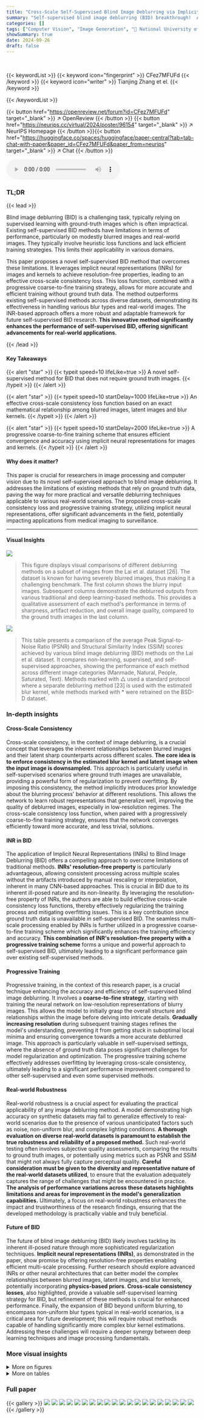 ```yaml
---
title: "Cross-Scale Self-Supervised Blind Image Deblurring via Implicit Neural Representation"
summary: "Self-supervised blind image deblurring (BID) breakthrough!  A novel cross-scale consistency loss and progressive training scheme using implicit neural representations achieves superior performance wit..."
categories: []
tags: ["Computer Vision", "Image Generation", "🏢 National University of Singapore",]
showSummary: true
date: 2024-09-26
draft: false
---
```


<br>

{{< keywordList >}}
{{< keyword icon="fingerprint" >}} CFez7MFUFd {{< /keyword >}}
{{< keyword icon="writer" >}} Tianjing Zhang et el. {{< /keyword >}}
 
{{< /keywordList >}}

{{< button href="https://openreview.net/forum?id=CFez7MFUFd" target="_blank" >}}
↗ OpenReview
{{< /button >}}
{{< button href="https://neurips.cc/virtual/2024/poster/96154" target="_blank" >}}
↗ NeurIPS Homepage
{{< /button >}}{{< button href="https://huggingface.co/spaces/huggingface/paper-central?tab=tab-chat-with-paper&paper_id=CFez7MFUFd&paper_from=neurips" target="_blank" >}}
↗ Chat
{{< /button >}}



<audio controls>
    <source src="https://ai-paper-reviewer.com/CFez7MFUFd/podcast.wav" type="audio/wav">
    Your browser does not support the audio element.
</audio>


### TL;DR


{{< lead >}}

Blind image deblurring (BID) is a challenging task, typically relying on supervised learning with ground-truth images which is often impractical. Existing self-supervised BID methods have limitations in terms of performance, particularly on modestly blurred images and real-world images. They typically involve heuristic loss functions and lack efficient training strategies.  This limits their applicability in various domains. 

This paper proposes a novel self-supervised BID method that overcomes these limitations.  It leverages implicit neural representations (INRs) for images and kernels to achieve resolution-free properties, leading to an effective cross-scale consistency loss.  This loss function, combined with a progressive coarse-to-fine training strategy, allows for more accurate and efficient training without ground truth data. The method outperforms existing self-supervised methods across diverse datasets, demonstrating its effectiveness in handling various blur types and real-world images.  The INR-based approach offers a more robust and adaptable framework for future self-supervised BID research. **This innovative method significantly enhances the performance of self-supervised BID, offering significant advancements for real-world applications.**

{{< /lead >}}


#### Key Takeaways

{{< alert "star" >}}
{{< typeit speed=10 lifeLike=true >}} A novel self-supervised method for BID that does not require ground truth images. {{< /typeit >}}
{{< /alert >}}

{{< alert "star" >}}
{{< typeit speed=10 startDelay=1000 lifeLike=true >}} An effective cross-scale consistency loss function based on an exact mathematical relationship among blurred images, latent images and blur kernels. {{< /typeit >}}
{{< /alert >}}

{{< alert "star" >}}
{{< typeit speed=10 startDelay=2000 lifeLike=true >}} A progressive coarse-to-fine training scheme that ensures efficient convergence and accuracy using implicit neural representations for images and kernels. {{< /typeit >}}
{{< /alert >}}

#### Why does it matter?
This paper is crucial for researchers in image processing and computer vision due to its novel self-supervised approach to blind image deblurring.  It addresses the limitations of existing methods that rely on ground truth data, paving the way for more practical and versatile deblurring techniques applicable to various real-world scenarios. The proposed cross-scale consistency loss and progressive training strategy, utilizing implicit neural representations, offer significant advancements in the field, potentially impacting applications from medical imaging to surveillance.

------
#### Visual Insights



![](https://ai-paper-reviewer.com/CFez7MFUFd/figures_18_1.jpg)

> This figure displays visual comparisons of different deblurring methods on a subset of images from the Lai et al. dataset [26].  The dataset is known for having severely blurred images, thus making it a challenging benchmark. The first column shows the blurry input images. Subsequent columns demonstrate the deblurred outputs from various traditional and deep learning-based methods.  This provides a qualitative assessment of each method's performance in terms of sharpness, artifact reduction, and overall image quality, compared to the ground truth images in the last column.





![](https://ai-paper-reviewer.com/CFez7MFUFd/tables_6_1.jpg)

> This table presents a comparison of the average Peak Signal-to-Noise Ratio (PSNR) and Structural Similarity Index (SSIM) scores achieved by various blind image deblurring (BID) methods on the Lai et al. dataset.  It compares non-learning, supervised, and self-supervised approaches, showing the performance of each method across different image categories (Manmade, Natural, People, Saturated, Text).  Methods marked with △ used a standard protocol where a separate deblurring method [23] is used with the estimated blur kernel, while methods marked with * were retrained on the BSD-D dataset.





### In-depth insights


#### Cross-Scale Consistency
Cross-scale consistency, in the context of image deblurring, is a crucial concept that leverages the inherent relationships between blurred images and their latent sharp counterparts across different scales.  **The core idea is to enforce consistency in the estimated blur kernel and latent image when the input image is downsampled.** This approach is particularly useful in self-supervised scenarios where ground truth images are unavailable, providing a powerful form of regularization to prevent overfitting. By imposing this consistency, the method implicitly introduces prior knowledge about the blurring process' behavior at different resolutions.  This allows the network to learn robust representations that generalize well, improving the quality of deblurred images, especially in low-resolution regimes. The cross-scale consistency loss function, when paired with a progressively coarse-to-fine training strategy, ensures that the network converges efficiently toward more accurate, and less trivial, solutions.

#### INR in BID
The application of Implicit Neural Representations (INRs) to Blind Image Deblurring (BID) offers a compelling approach to overcome limitations of traditional methods. **INRs' resolution-free property** is particularly advantageous, allowing consistent processing across multiple scales without the artifacts introduced by manual rescaling or interpolation, inherent in many CNN-based approaches.  This is crucial in BID due to its inherent ill-posed nature and its non-linearity. By leveraging the resolution-free property of INRs, the authors are able to build effective cross-scale consistency loss functions, thereby effectively regularizing the training process and mitigating overfitting issues.  This is a key contribution since ground truth data is unavailable in self-supervised BID. The seamless multi-scale processing enabled by INRs is further utilized in a progressive coarse-to-fine training scheme which significantly enhances the training efficiency and accuracy. **This combination of INR's resolution-free property with a progressive training scheme** forms a unique and powerful approach to self-supervised BID, ultimately leading to a significant performance gain over existing self-supervised methods.

#### Progressive Training
Progressive training, in the context of this research paper, is a crucial technique enhancing the accuracy and efficiency of self-supervised blind image deblurring.  It involves a **coarse-to-fine strategy**, starting with training the neural network on low-resolution representations of blurry images. This allows the model to initially grasp the overall structure and relationships within the image before delving into intricate details. **Gradually increasing resolution** during subsequent training stages refines the model's understanding, preventing it from getting stuck in suboptimal local minima and ensuring convergence towards a more accurate deblurred image. This approach is particularly valuable in self-supervised settings, where the absence of ground truth data poses significant challenges for model regularization and optimization. The progressive training scheme effectively addresses overfitting by leveraging cross-scale consistency, ultimately leading to a significant performance improvement compared to other self-supervised and even some supervised methods.

#### Real-world Robustness
Real-world robustness is a crucial aspect for evaluating the practical applicability of any image deblurring method.  A model demonstrating high accuracy on synthetic datasets may fail to generalize effectively to real-world scenarios due to the presence of various unanticipated factors such as noise, non-uniform blur, and complex lighting conditions.  **A thorough evaluation on diverse real-world datasets is paramount to establish the true robustness and reliability of a proposed method.**  Such real-world testing often involves subjective quality assessments, comparing the results to ground truth images, or potentially using metrics such as PSNR and SSIM that might not always fully capture perceptual quality.  **Careful consideration must be given to the diversity and representative nature of the real-world datasets utilized**, to ensure that the evaluation adequately captures the range of challenges that might be encountered in practice.  **The analysis of performance variations across these datasets highlights limitations and areas for improvement in the model's generalization capabilities.**  Ultimately, a focus on real-world robustness enhances the impact and trustworthiness of the research findings, ensuring that the developed methodology is practically viable and truly beneficial.

#### Future of BID
The future of blind image deblurring (BID) likely involves tackling its inherent ill-posed nature through more sophisticated regularization techniques.  **Implicit neural representations (INRs)**, as demonstrated in the paper, show promise by offering resolution-free properties enabling efficient multi-scale processing.  Further research should explore advanced INRs or other neural architectures that can better model the complex relationships between blurred images, latent images, and blur kernels, potentially incorporating **physics-based priors**.  **Cross-scale consistency losses**, also highlighted, provide a valuable self-supervised learning strategy for BID, but refinement of these methods is crucial for enhanced performance.  Finally, the expansion of BID beyond uniform blurring, to encompass non-uniform blur types typical in real-world scenarios, is a critical area for future development; this will require robust methods capable of handling significantly more complex blur kernel estimations.  Addressing these challenges will require a deeper synergy between deep learning techniques and image processing fundamentals.


### More visual insights

<details>
<summary>More on figures
</summary>


![](https://ai-paper-reviewer.com/CFez7MFUFd/figures_19_1.jpg)

> This figure shows visual comparisons of different deblurring methods on a specific image from the Lai et al. dataset [26]. The results demonstrate that the proposed method produces sharper and more detailed images compared to existing methods, particularly in areas with fine details or complex blurring patterns.


![](https://ai-paper-reviewer.com/CFez7MFUFd/figures_20_1.jpg)

> This figure shows a visual comparison of the results from different methods on a subset of Lai et al.'s dataset [26]. The results demonstrate the effectiveness of the proposed method in handling severe blurring effects, with sharper details and fewer artifacts compared to existing methods. In contrast, supervised learning methods trained on external datasets yield poor quality results, highlighting the limited generalization performance of supervised approaches when dealing with complex real-world blurring.


![](https://ai-paper-reviewer.com/CFez7MFUFd/figures_20_2.jpg)

> This figure compares the deblurring results of the proposed self-supervised method with several state-of-the-art supervised methods on challenging examples from the RealBlur-J dataset.  Despite the proposed method having slightly lower quantitative scores (PSNR and SSIM), the visual results show that it produces sharper images with fewer artifacts compared to the supervised approaches. This highlights the ability of the self-supervised method to generate visually pleasing results even when the quantitative metrics do not show a significant advantage.


![](https://ai-paper-reviewer.com/CFez7MFUFd/figures_21_1.jpg)

> This figure shows a visual comparison of the results from different methods on a selection of images from Lai et al.'s dataset. The top row shows the blurry input image and the results from several traditional methods. The bottom row shows the results from several deep-learning methods (including the proposed method) and ground truth.  It highlights the superior performance of the proposed method in producing sharp, artifact-free results that closely match the ground truth, particularly when compared to existing deep-learning methods. 


![](https://ai-paper-reviewer.com/CFez7MFUFd/figures_21_2.jpg)

> This figure compares the visual results of the proposed self-supervised method against several state-of-the-art supervised learning methods on challenging cases from the RealBlur-J dataset.  Despite achieving slightly lower average PSNR and SSIM values overall, the self-supervised method produces images with sharper details and fewer artifacts than the supervised methods in many cases, indicating that the visual quality is better than what the quantitative metrics alone might suggest.


![](https://ai-paper-reviewer.com/CFez7MFUFd/figures_22_1.jpg)

> This figure displays visual comparisons of deblurring results from various methods on a sample image from the Lai et al. dataset [26].  It showcases the blurry input image alongside results from several traditional and deep learning-based deblurring methods including Cho & Lee [12], Xu & Jia [65], Xu et al. [67], Michaeli & Irani [38], Perrone & Favaro [44], Pan-DCP [42], Kaufman & Fattal [20], MPRNet [73], MIMO-UNet [11], Restormer [72], SelfDeblur [47], MCEM [33], VDIP [18], and the authors' proposed method. The ground truth (GT) image is also included for reference. The figure aims to visually demonstrate the superior performance of the authors' proposed approach in producing sharper, artifact-free deblurred images compared to existing methods, especially in handling complex real-world blurring.


![](https://ai-paper-reviewer.com/CFez7MFUFd/figures_22_2.jpg)

> This figure compares the deblurring results of different methods on the Köhler et al. dataset, which is known for its non-uniform blurring. It demonstrates that the proposed method effectively handles this challenging scenario, generating high-quality images with sharp details and fewer artifacts compared to existing methods.  The comparison highlights the limitations of other methods in dealing with complex real-world blurring scenarios.


![](https://ai-paper-reviewer.com/CFez7MFUFd/figures_23_1.jpg)

> This figure shows a visual comparison of different image deblurring methods applied to a sample image from the Lai et al. [26] dataset, which is known for its challenging blurring effects. The top row displays the blurry input image followed by results from several existing methods including Cho et al. [12], Xu & Jia [65], Xu et al. [67], Michaeli & Irani [38], Perrone & Favaro [44], Pan-DCP [42], Kaufman & Fattal [20], MPRNet [73], MIMO-UNet [11], Restormer [72], and SelfDeblur [47]. The bottom row shows results from MCEM [33], VDIP [18], the proposed method, and the ground truth image.


![](https://ai-paper-reviewer.com/CFez7MFUFd/figures_23_2.jpg)

> This figure shows a visual comparison of the results from state-of-the-art supervised learning methods and the proposed self-supervised method on challenging cases from the RealBlur-J dataset.  The results demonstrate that while the supervised methods achieve slightly higher average PSNR and SSIM values, the self-supervised approach produces results that are often sharper and visually superior, suggesting that the gap between the methods is smaller in terms of visual quality than indicated by quantitative metrics alone.


![](https://ai-paper-reviewer.com/CFez7MFUFd/figures_24_1.jpg)

> This figure shows a visual comparison of the results obtained by various methods on the microscopic deconvolution task. The goal is to highlight the differences in image restoration quality among the compared methods (INIKNet, SelfDeblur, BlindDPS, MCEM, VDIP, and the proposed method).  Each row represents a different microscopic image and its reconstructions. The original blurry images are shown in the first column; followed by restored images from each method, and finally the ground truth (GT) image is displayed in the last column.  A colormap is used to enhance the visual comparison and differences in textures and details.


![](https://ai-paper-reviewer.com/CFez7MFUFd/figures_24_2.jpg)

> This figure in the ablation study section presents a visual comparison of the results obtained using different configurations of the proposed method. It shows the impact of removing the cross-scale consistency loss, using only single-scale training, removing the progressive training scheme, and using different architectures for the image and kernel generators (INR/CNN, MLP/INR, MLP/CNN).  A comparison with the ground truth image is also provided to evaluate the efficacy of the proposed approach.


![](https://ai-paper-reviewer.com/CFez7MFUFd/figures_25_1.jpg)

> This figure shows intermediate results of the proposed method at different stages of the progressive coarse-to-fine training process. It visualizes how the estimations of both the blur kernel and latent image improve progressively across scales, from coarser resolutions to finer details, eventually generating a high-quality deblurred image. This process demonstrates the effectiveness of the proposed progressive training scheme, illustrating the model's ability to refine its estimates over multiple scales and converge to accurate reconstructions.


![](https://ai-paper-reviewer.com/CFez7MFUFd/figures_26_1.jpg)

> This figure shows a comparison of the results from different methods on some examples from Lai et al.'s dataset [26]. The dataset is known for its severe blurring effects. The figure demonstrates that the proposed method consistently produces results with sharper details and fewer artifacts compared to existing methods. In contrast, supervised learning methods trained on external datasets yield poor quality results, highlighting the limited generalization performance of supervised approaches when dealing with complex real-world blurring.


![](https://ai-paper-reviewer.com/CFez7MFUFd/figures_27_1.jpg)

> This figure displays the visual comparison of the results from various methods on the dataset of Lai et al. [26]. The dataset is known for its challenging blurring effects and includes images categorized into five groups: manmade, natural, people, saturated, and text. The results showcase the effectiveness of the proposed method in addressing these blurring challenges compared to other methods, both supervised and self-supervised.


</details>




<details>
<summary>More on tables
</summary>


![](https://ai-paper-reviewer.com/CFez7MFUFd/tables_7_1.jpg)
> This table presents a quantitative comparison of various blind image deblurring (BID) methods on the Lai et al. dataset [26].  The methods are categorized into non-learning, supervised, and self-supervised approaches.  The table reports the average Peak Signal-to-Noise Ratio (PSNR) and Structural Similarity Index (SSIM) for each method across five image categories: Manmade, Natural, People, Saturated, and Text.  Methods marked with a triangle (△) utilize a standard kernel estimation protocol (from [23]) for evaluation, while methods marked with an asterisk (*) were retrained on a different dataset (BSD-D [48]). This allows for a comprehensive comparison of different techniques' performance across various blurring types and evaluation methodologies.

![](https://ai-paper-reviewer.com/CFez7MFUFd/tables_7_2.jpg)
> This table presents a quantitative comparison of various blind image deblurring (BID) methods on the Lai et al. dataset [26], categorized by non-learning, supervised, and self-supervised approaches.  The results are evaluated using Peak Signal-to-Noise Ratio (PSNR) and Structural SIMilarity index (SSIM).  Some methods use a standard protocol where deblurring is performed using a pre-estimated kernel, denoted with a triangle symbol.  Other methods are retrained on the Berkeley Segmentation Dataset (BSD-D), denoted with an asterisk.

![](https://ai-paper-reviewer.com/CFez7MFUFd/tables_8_1.jpg)
> This table presents the average Peak Signal-to-Noise Ratio (PSNR) and Structural Similarity Index (SSIM) scores for various methods on a microscopic deconvolution task.  The methods include supervised learning approaches (Restormer, INIKNet, BlindDPS), self-supervised methods (SelfDeblur, MCEM, VDIP), and the proposed method.  The results are split into two categories based on the type of Point Spread Function (PSF) used: Gaussian and Poisson.  The table aims to show the performance of the proposed method relative to state-of-the-art methods on this specific image deconvolution task for microscopic images.

![](https://ai-paper-reviewer.com/CFez7MFUFd/tables_8_2.jpg)
> This table presents a comparison of the performance of various blind image deblurring (BID) methods on the Lai et al. dataset.  The methods are categorized as non-learning, supervised, and self-supervised.  The results are shown in terms of Peak Signal-to-Noise Ratio (PSNR) and Structural Similarity Index (SSIM), which are common metrics for evaluating image quality. Some methods are marked with △ or *, indicating that they use a specific kernel estimation method or are trained using a different dataset, respectively. This allows for a more comprehensive comparison of the different methods.

![](https://ai-paper-reviewer.com/CFez7MFUFd/tables_9_1.jpg)
> This table compares the computational efficiency of the proposed method against three other self-supervised BID methods.  The comparison is based on running time, the number of parameters, and memory usage required to process a single 256x256 image with a 31x31 blur kernel using an NVIDIA 3090 RTX GPU.  It demonstrates the balance achieved by the proposed method between computational cost and deblurring performance.

![](https://ai-paper-reviewer.com/CFez7MFUFd/tables_16_1.jpg)
> This table presents the ablation study results on the impact of different maximum scales (So) on the performance of the proposed method. It compares the results using the same framework with different So values (single-scale, two-scale, three-scale, and four-scale). The results are evaluated in terms of PSNR/SSIM on the Lai et al. dataset. The best and second-best performers are highlighted in bold and underlined, respectively.

![](https://ai-paper-reviewer.com/CFez7MFUFd/tables_17_1.jpg)
> This table presents a comparison of various blind image deblurring (BID) methods on the Lai et al. dataset [26], categorized by different image types (Manmade, Natural, People, Saturated, Text).  The table shows the average Peak Signal-to-Noise Ratio (PSNR) and Structural Similarity Index (SSIM) scores achieved by each method.  Methods marked with a triangle (△) use the estimated kernel from [23] for deblurring, while those marked with an asterisk (*) were retrained on the BSD-D dataset [48].  This allows for a comprehensive comparison of different BID approaches, highlighting their performance across various blur types and image characteristics.

![](https://ai-paper-reviewer.com/CFez7MFUFd/tables_17_2.jpg)
> This table presents a comparison of various blind image deblurring (BID) methods on the Lai et al. dataset [26], which contains images categorized into five groups: manmade, natural, people, saturated, and text, each with 4 different kernels.  The table reports the average Peak Signal-to-Noise Ratio (PSNR) and Structural Similarity Index (SSIM) for each method and category.  Methods marked with △ use a standard protocol for evaluating kernel estimation accuracy in BID where the image is deblurred using an estimated kernel from a separate method. Methods marked with * were retrained on the BSD-D dataset [48],  allowing for comparison of performance with models trained on a different dataset.

![](https://ai-paper-reviewer.com/CFez7MFUFd/tables_17_3.jpg)
> This table compares the computational efficiency of the proposed method against three other self-supervised BID methods.  The metrics used are running time (in seconds), the number of parameters (in thousands), and memory usage (in GB) required to process a single 256x256 image with a 31x31 blur kernel on an NVIDIA 3090 RTX GPU.  The table highlights the balance achieved by the proposed method between computational cost and deblurring performance.

![](https://ai-paper-reviewer.com/CFez7MFUFd/tables_25_1.jpg)
> This table presents a comparison of the performance of various blind image deblurring (BID) methods on the Lai et al. dataset.  The table shows the average Peak Signal-to-Noise Ratio (PSNR) and Structural Similarity Index (SSIM) for each method across five categories of images (Manmade, Natural, People, Saturated, Text) and an average across all categories.  Methods marked with a triangle (△) used a kernel estimated by a separate method ([23]) before deblurring, highlighting the accuracy of their kernel estimation. Methods with an asterisk (*) were retrained on a different dataset (BSD-D [48]), showing the impact of training data on the performance.

</details>




### Full paper

{{< gallery >}}
<img src="https://ai-paper-reviewer.com/CFez7MFUFd/1.png" class="grid-w50 md:grid-w33 xl:grid-w25" />
<img src="https://ai-paper-reviewer.com/CFez7MFUFd/2.png" class="grid-w50 md:grid-w33 xl:grid-w25" />
<img src="https://ai-paper-reviewer.com/CFez7MFUFd/3.png" class="grid-w50 md:grid-w33 xl:grid-w25" />
<img src="https://ai-paper-reviewer.com/CFez7MFUFd/4.png" class="grid-w50 md:grid-w33 xl:grid-w25" />
<img src="https://ai-paper-reviewer.com/CFez7MFUFd/5.png" class="grid-w50 md:grid-w33 xl:grid-w25" />
<img src="https://ai-paper-reviewer.com/CFez7MFUFd/6.png" class="grid-w50 md:grid-w33 xl:grid-w25" />
<img src="https://ai-paper-reviewer.com/CFez7MFUFd/7.png" class="grid-w50 md:grid-w33 xl:grid-w25" />
<img src="https://ai-paper-reviewer.com/CFez7MFUFd/8.png" class="grid-w50 md:grid-w33 xl:grid-w25" />
<img src="https://ai-paper-reviewer.com/CFez7MFUFd/9.png" class="grid-w50 md:grid-w33 xl:grid-w25" />
<img src="https://ai-paper-reviewer.com/CFez7MFUFd/10.png" class="grid-w50 md:grid-w33 xl:grid-w25" />
<img src="https://ai-paper-reviewer.com/CFez7MFUFd/11.png" class="grid-w50 md:grid-w33 xl:grid-w25" />
<img src="https://ai-paper-reviewer.com/CFez7MFUFd/12.png" class="grid-w50 md:grid-w33 xl:grid-w25" />
<img src="https://ai-paper-reviewer.com/CFez7MFUFd/13.png" class="grid-w50 md:grid-w33 xl:grid-w25" />
<img src="https://ai-paper-reviewer.com/CFez7MFUFd/14.png" class="grid-w50 md:grid-w33 xl:grid-w25" />
<img src="https://ai-paper-reviewer.com/CFez7MFUFd/15.png" class="grid-w50 md:grid-w33 xl:grid-w25" />
<img src="https://ai-paper-reviewer.com/CFez7MFUFd/16.png" class="grid-w50 md:grid-w33 xl:grid-w25" />
<img src="https://ai-paper-reviewer.com/CFez7MFUFd/17.png" class="grid-w50 md:grid-w33 xl:grid-w25" />
<img src="https://ai-paper-reviewer.com/CFez7MFUFd/18.png" class="grid-w50 md:grid-w33 xl:grid-w25" />
<img src="https://ai-paper-reviewer.com/CFez7MFUFd/19.png" class="grid-w50 md:grid-w33 xl:grid-w25" />
<img src="https://ai-paper-reviewer.com/CFez7MFUFd/20.png" class="grid-w50 md:grid-w33 xl:grid-w25" />
{{< /gallery >}}